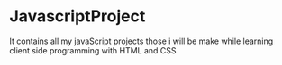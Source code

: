 # JavascriptProject
It contains all my javaScript projects those i will be make while learning client side programming with HTML and CSS
